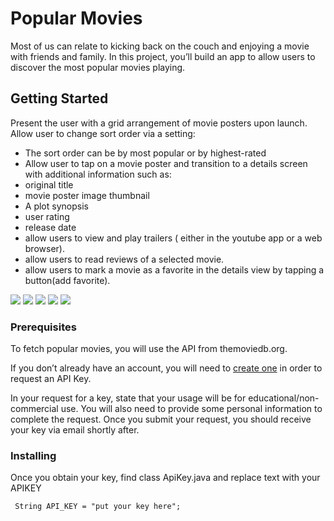 # Popular Movies

Most of us can relate to kicking back on the couch and enjoying a movie with friends and family. In this project, you’ll build an app to allow users to discover the most popular movies playing.

## Getting Started

Present the user with a grid arrangement of movie posters upon launch.
Allow user to change sort order via a setting:
* The sort order can be by most popular or by highest-rated
* Allow user to tap on a movie poster and transition to a details screen with additional information such as:
* original title
* movie poster image thumbnail
* A plot synopsis 
* user rating 
* release date
* allow users to view and play trailers ( either in the youtube app or a web browser).
* allow users to read reviews of a selected movie.
* allow users to mark a movie as a favorite in the details view by tapping a button(add favorite).

![](screenshot/Popular.png)
![](screenshot/TopRated.png)
![](screenshot/Details.png)
![](screenshot/mDetails.png)
![](screenshot/Favorite.png)

### Prerequisites

To fetch popular movies, you will use the API from themoviedb.org.

If you don’t already have an account, you will need to [create one](https://www.themoviedb.org/account/signup/) in order to request an API Key.

In your request for a key, state that your usage will be for educational/non-commercial use. You will also need to provide some personal information to complete the request. Once you submit your request, you should receive your key via email shortly after.

### Installing

Once you obtain your key, find class ApiKey.java and replace text with your APIKEY

```
 String API_KEY = "put your key here";
```





